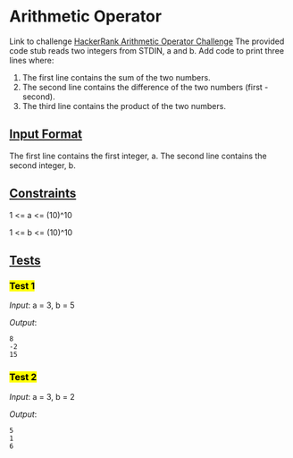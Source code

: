 # Arithmetic Operator

Link to challenge [HackerRank Arithmetic Operator Challenge](https://www.hackerrank.com/challenges/python-arithmetic-operators/problem?isFullScreen=true)
The provided code stub reads two integers from STDIN, a and b. Add code to print three lines where:

1. The first line contains the sum of the two numbers.
2. The second line contains the difference of the two numbers (first - second).
3. The third line contains the product of the two numbers.

## **<u>Input Format</u>**

The first line contains the first integer, a.
The second line contains the second integer, b.

## **<u>Constraints</u>**

1 <= a <= (10)^10

1 <= b <= (10)^10

## **<u>Tests</u>**

### **<mark>Test 1</mark>**

_Input_: a = 3, b = 5

_Output_:

```
8
-2
15
```

### **<mark>Test 2</mark>**

_Input_: a = 3, b = 2

_Output_:

```
5
1
6
```

